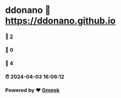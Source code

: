 # ddonano :link: https://ddonano.github.io 
### :page_facing_up: [2](https://ddonano.github.io/tag.html) 
### :speech_balloon: 0 
### :hibiscus: 4 
### :alarm_clock: 2024-04-03 16:06:12 
### Powered by :heart: [Gmeek](https://github.com/Meekdai/Gmeek)
